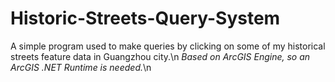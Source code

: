 # Historic-Streets-Query-System
A simple program used to make queries by clicking on some of my historical streets feature data in Guangzhou city.\n
*Based on ArcGIS Engine, so an ArcGIS .NET Runtime is needed.*\n
